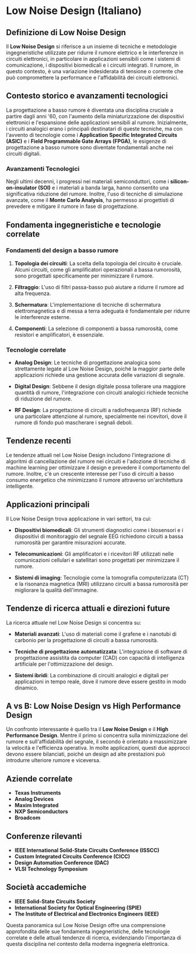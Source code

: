 # Low Noise Design (Italiano)

## Definizione di Low Noise Design

Il **Low Noise Design** si riferisce a un insieme di tecniche e metodologie ingegneristiche utilizzate per ridurre il rumore elettrico e le interferenze in circuiti elettronici, in particolare in applicazioni sensibili come i sistemi di comunicazione, i dispositivi biomedicali e i circuiti integrati. Il rumore, in questo contesto, è una variazione indesiderata di tensione o corrente che può compromettere la performance e l'affidabilità dei circuiti elettronici.

## Contesto storico e avanzamenti tecnologici

La progettazione a basso rumore è diventata una disciplina cruciale a partire dagli anni '60, con l'aumento della miniaturizzazione dei dispositivi elettronici e l'espansione delle applicazioni sensibili al rumore. Inizialmente, i circuiti analogici erano i principali destinatari di queste tecniche, ma con l'avvento di tecnologie come i **Application Specific Integrated Circuits (ASIC)** e i **Field Programmable Gate Arrays (FPGA)**, le esigenze di progettazione a basso rumore sono diventate fondamentali anche nei circuiti digitali.

### Avanzamenti Tecnologici

Negli ultimi decenni, i progressi nei materiali semiconduttori, come i **silicon-on-insulator (SOI)** e i materiali a banda larga, hanno consentito una significativa riduzione del rumore. Inoltre, l'uso di tecniche di simulazione avanzate, come il **Monte Carlo Analysis**, ha permesso ai progettisti di prevedere e mitigare il rumore in fase di progettazione.

## Fondamenta ingegneristiche e tecnologie correlate

### Fondamenti del design a basso rumore

1. **Topologia dei circuiti**: La scelta della topologia del circuito è cruciale. Alcuni circuiti, come gli amplificatori operazionali a bassa rumorosità, sono progettati specificamente per minimizzare il rumore.
  
2. **Filtraggio**: L'uso di filtri passa-basso può aiutare a ridurre il rumore ad alta frequenza.

3. **Schermatura**: L'implementazione di tecniche di schermatura elettromagnetica e di messa a terra adeguata è fondamentale per ridurre le interferenze esterne.

4. **Componenti**: La selezione di componenti a bassa rumorosità, come resistori e amplificatori, è essenziale.

### Tecnologie correlate

- **Analog Design**: Le tecniche di progettazione analogica sono strettamente legate al Low Noise Design, poiché la maggior parte delle applicazioni richiede una gestione accurata delle variazioni di segnale.
  
- **Digital Design**: Sebbene il design digitale possa tollerare una maggiore quantità di rumore, l'integrazione con circuiti analogici richiede tecniche di riduzione del rumore.

- **RF Design**: La progettazione di circuiti a radiofrequenza (RF) richiede una particolare attenzione al rumore, specialmente nei ricevitori, dove il rumore di fondo può mascherare i segnali deboli.

## Tendenze recenti

Le tendenze attuali nel Low Noise Design includono l'integrazione di algoritmi di cancellazione del rumore nei circuiti e l'adozione di tecniche di machine learning per ottimizzare il design e prevedere il comportamento del rumore. Inoltre, c'è un crescente interesse per l'uso di circuiti a basso consumo energetico che minimizzano il rumore attraverso un'architettura intelligente.

## Applicazioni principali

Il Low Noise Design trova applicazione in vari settori, tra cui:

- **Dispositivi biomedicali**: Gli strumenti diagnostici come i biosensori e i dispositivi di monitoraggio del segnale EEG richiedono circuiti a bassa rumorosità per garantire misurazioni accurate.
  
- **Telecomunicazioni**: Gli amplificatori e i ricevitori RF utilizzati nelle comunicazioni cellulari e satellitari sono progettati per minimizzare il rumore.

- **Sistemi di imaging**: Tecnologie come la tomografia computerizzata (CT) e la risonanza magnetica (MRI) utilizzano circuiti a bassa rumorosità per migliorare la qualità dell'immagine.

## Tendenze di ricerca attuali e direzioni future

La ricerca attuale nel Low Noise Design si concentra su:

- **Materiali avanzati**: L'uso di materiali come il grafene e i nanotubi di carbonio per la progettazione di circuiti a bassa rumorosità.
  
- **Tecniche di progettazione automatizzata**: L'integrazione di software di progettazione assistita da computer (CAD) con capacità di intelligenza artificiale per l'ottimizzazione del design.

- **Sistemi ibridi**: La combinazione di circuiti analogici e digitali per applicazioni in tempo reale, dove il rumore deve essere gestito in modo dinamico.

## A vs B: Low Noise Design vs High Performance Design

Un confronto interessante è quello tra il **Low Noise Design** e il **High Performance Design**. Mentre il primo si concentra sulla minimizzazione del rumore e sull'affidabilità del segnale, il secondo è orientato a massimizzare la velocità e l'efficienza operativa. In molte applicazioni, questi due approcci devono essere bilanciati, poiché un design ad alte prestazioni può introdurre ulteriore rumore e viceversa.

## Aziende correlate

- **Texas Instruments**
- **Analog Devices**
- **Maxim Integrated**
- **NXP Semiconductors**
- **Broadcom**

## Conferenze rilevanti

- **IEEE International Solid-State Circuits Conference (ISSCC)**
- **Custom Integrated Circuits Conference (CICC)**
- **Design Automation Conference (DAC)**
- **VLSI Technology Symposium**

## Società accademiche

- **IEEE Solid-State Circuits Society**
- **International Society for Optical Engineering (SPIE)**
- **The Institute of Electrical and Electronics Engineers (IEEE)**

Questa panoramica sul Low Noise Design offre una comprensione approfondita delle sue fondamenta ingegneristiche, delle tecnologie correlate e delle attuali tendenze di ricerca, evidenziando l'importanza di questa disciplina nel contesto della moderna ingegneria elettronica.